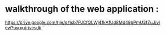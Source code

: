 # walkthrough of the web application :
https://drive.google.com/file/d/1sb7PJCfQLWj4fkAfUd8Md49bPmU3fZuJ/view?usp=drivesdk
